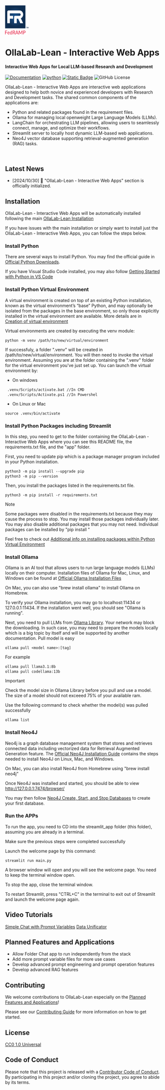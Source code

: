 <img src="https://github.com/GSA/fedramp-automation/raw/master/assets/FedRAMP_LOGO.png" alt="FedRAMP" width="76" height="94"><br />

# OllaLab-Lean - Interactive Web Apps

<h4>Interactive Web Apps for Local LLM-based Research and Development</h4>

[![Documentation](https://img.shields.io/badge/docs-latest-brightgreen.svg?style=flat)]()
[![python](https://img.shields.io/badge/python-3.11-green)]()
[![Static Badge](https://img.shields.io/badge/release-0.1-green?style=flat&color=green)]()
![GitHub License](https://img.shields.io/github/license/GSA/FedRAMP-OllaLab-Lean)

OllaLab-Lean - Interactive Web Apps are interactive web applications designed to help both novice and experienced developers with Research and Development tasks. The shared common components of the applications are:
- Python and related packages found in the requirement files.
- Ollama for managing local openweight Large Language Models (LLMs).
- LangChain for orchestrating LLM pipelines, allowing users to seamlessly connect, manage, and optimize their workflows.
- Streamlit server to locally host dynamic LLM-based web applications.
- Neo4J vector database supporting retrieval-augmented generation (RAG) tasks.

 &nbsp;

## Latest News
* [2024/10/30] 🚀 "OllaLab-Lean - Interactive Web Apps" section is officially initialized.

## Installation
OllaLab-Lean - Interactive Web Apps will be automatically installed following the main [OllaLab-Lean Installation](https://github.com/GSA/FedRAMP-OllaLab-Lean/tree/main#installation)

If you have issues with the main installation or simply want to install just the OllaLab-Lean - Interactive Web Apps, you can follow the steps below.

### Install Python
There are several ways to install Python. You may find the official guide in [Official Python Downloads](https://www.python.org/downloads/).

If you have Visual Studio Code installed, you may also follow [Getting Started with Python in VS Code](https://code.visualstudio.com/docs/python/python-tutorial)

### Install Python Virtual Environment
A virtual environment is created on top of an existing Python installation, known as the virtual environment’s “base” Python, and may optionally be isolated from the packages in the base environment, so only those explicitly installed in the virtual environment are available. More details are in [Creation of virtual environment](https://docs.python.org/3/library/venv.html)

Virtual environments are created by executing the venv module:
```
python -m venv /path/to/new/virtual/environment
```
If successfuly, a folder ".venv" will be created in /path/to/new/virtual/environment. You will then need to invoke the virtual environment. Assuming you are at the folder containing the ".venv" folder for the virtual environment you've just set up. You can launch the virtual environment by:
- On windows
```
 .venv/Scripts/activate.bat //In CMD
 .venv/Scripts/Activate.ps1 //In Powershel
```
- On Linux or Mac
```
source .venv/bin/activate
```

### Install Python Packages including Streamlit
In this step, you need to get to the folder containing the OllaLab-Lean - Interactive Web Apps where you can see this README file, the requirements.txt file, and the "app" folder. 

First, you need to update pip which is a package manager program included in your Python installation.
```
python3 -m pip install --upgrade pip
python3 -m pip --version
```

Then, you install the packages listed in the requirements.txt file.
```
python3 -m pip install -r requirements.txt
```

>[!NOTE]
>Some packages were disabled in the requirements.txt because they may cause the process to stop.
>You may install those packages individually later. You may also disable additional packages that you may not need.
>Individual packages can be installed by "pip install <package name>"

Feel free to check out [Additional info on installing packages within Python Virtual Environment](https://packaging.python.org/en/latest/guides/installing-using-pip-and-virtual-environments/)

### Install Ollama
Ollama is an AI tool that allows users to run large language models (LLMs) locally on their computer.
Installation files of Ollama for Mac, Linux, and Windows can be found at [Official Ollama Installation Files](https://ollama.com/download)

On Mac, you can also use "brew install ollama" to install Ollama on Homebrew.

To verify your Ollama installation, you may go to localhost:11434 or 127.0.0.1:11434. If the installation went well, you should see "Ollama is running".

Next, you need to pull LLMs from [Ollama Library](https://ollama.com/library). Your network may block the downloading. In such case, you may need to prepare the models locally which is a big topic by itself and will be supported by another documentation. Pull model is easy
```
ollama pull <model name>:[tag]
```
For example
```
ollama pull llama3.1:8b
ollama pull codellama:13b
```

> [!IMPORTANT]
> Check the model size in Ollama Library before you pull and use a model. The size of a model should not exceeed 75% of your available ram.

Use the following command to check whether the model(s) was pulled successfully
```
ollama list
```

### Install Neo4J
Neo4j is a graph database management system that stores and retrieves connected data including vectorized data for Retrieval Augmented Generation feature. The [Official Neo4J Installation Guide](https://neo4j.com/docs/operations-manual/current/installation/) contains the steps needed to install Neo4J on Linux, Mac, and Windows.

On Mac, you can also install Neo4J from Homebrew using "brew install neo4j"

Once Neo4J was installed and started, you should be able to view http://127.0.0.1:7474/browser/

You may then follow [Neo4J Create, Start, and Stop Databases](https://neo4j.com/docs/operations-manual/current/database-administration/standard-databases/create-databases/) to create your first database. 

### Run the APPs
To run the app, you need to CD into the streamlit_app folder (this folder), assuming you are already in a terminal.

Make sure the previous steps were completed successfully

Launch the welcome page by this command:
```
streamlit run main.py
```

A browser window will open and you will see the welcome page. You need to keep the terminal window open.

To stop the app, close the terminal window.

To restart Streamlit, press "CTRL+C" in the terminal to exit out of Streamlit and launch the welcome page again.

## Video Tutorials
[Simple Chat with Prompt Variables](https://www.youtube.com/watch?v=RVXsOwVNsxU)
[Data Unificator](https://www.youtube.com/watch?v=5YRb31qDGXw)

## Planned Features and Applications
- Allow Folder Chat app to run independently from the stack
- Add more prompt variable files for more use cases
- Develop advanced prompt engineering and prompt operation features
- Develop advanced RAG features

## Contributing

We welcome contributions to OllaLab-Lean especially on the [Planned Features and Applications](#planned-features-and-applications)! 

Please see our [Contributing Guide](https://github.com/GSA/FedRAMP-OllaLab-Lean/blob/main/CONTRIBUTING.md) for more information on how to get started.

## License

[CC0 1.0 Universal](https://github.com/GSA/FedRAMP-OllaLab-Lean/blob/main/LICENSE)

## Code of Conduct

Please note that this project is released with a [Contributor Code of Conduct](https://github.com/GSA/FedRAMP-OllaLab-Lean/blob/main/CODE_OF_CONDUCT.md). By participating in this project and/or cloning the project, you agree to abide by its terms.
